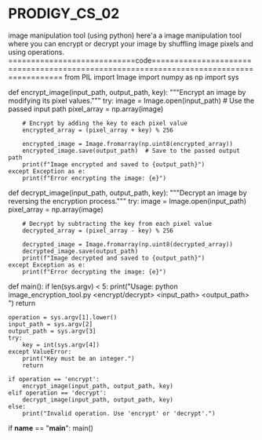 # PRODIGY_CS_02
image manipulation tool (using python)
here'a a image manipulation tool where you can encrypt or decrypt your image by shuffling image pixels and using operations.
============================code========================================================================================
from PIL import Image
import numpy as np
import sys

def encrypt_image(input_path, output_path, key):
    """Encrypt an image by modifying its pixel values."""
    try:
        image = Image.open(input_path)  # Use the passed input path
        pixel_array = np.array(image)

        # Encrypt by adding the key to each pixel value
        encrypted_array = (pixel_array + key) % 256

        encrypted_image = Image.fromarray(np.uint8(encrypted_array))
        encrypted_image.save(output_path)  # Save to the passed output path
        print(f"Image encrypted and saved to {output_path}")
    except Exception as e:
        print(f"Error encrypting the image: {e}")

def decrypt_image(input_path, output_path, key):
    """Decrypt an image by reversing the encryption process."""
    try:
        image = Image.open(input_path)
        pixel_array = np.array(image)

        # Decrypt by subtracting the key from each pixel value
        decrypted_array = (pixel_array - key) % 256

        decrypted_image = Image.fromarray(np.uint8(decrypted_array))
        decrypted_image.save(output_path)
        print(f"Image decrypted and saved to {output_path}")
    except Exception as e:
        print(f"Error decrypting the image: {e}")

def main():
    if len(sys.argv) < 5:
        print("Usage: python image_encryption_tool.py <encrypt/decrypt> <input_path> <output_path> <key>")
        return

    operation = sys.argv[1].lower()
    input_path = sys.argv[2]
    output_path = sys.argv[3]
    try:
        key = int(sys.argv[4])
    except ValueError:
        print("Key must be an integer.")
        return

    if operation == 'encrypt':
        encrypt_image(input_path, output_path, key)
    elif operation == 'decrypt':
        decrypt_image(input_path, output_path, key)
    else:
        print("Invalid operation. Use 'encrypt' or 'decrypt'.")

if __name__ == "__main__":
    main()
